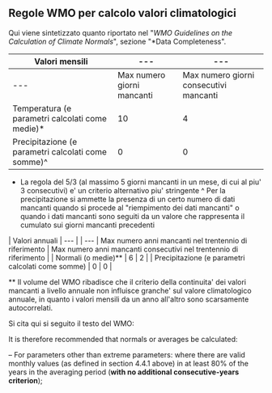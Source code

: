 ## Regole WMO per calcolo valori climatologici

Qui viene sintetizzato quanto riportato nel "*WMO Guidelines on the Calculation of Climate Normals*", sezione "*Data Completeness".

| Valori mensili | --- | --- | 
| --- | --- | --- |
| --- | Max numero giorni mancanti | Max numero giorni consecutivi mancanti |
| Temperatura (e parametri calcolati come medie)* | 10 | 4 |
| Precipitazione (e parametri calcolati come somme)^ | 0 | 0 |

* La regola del 5/3 (al massimo 5 giorni mancanti in un mese, di cui al piu' 3 consecutivi) e' un criterio alternativo piu' stringente
^ Per la precipitazione si ammette la presenza di un certo numero di dati mancanti quando si procede al "riempimento dei dati mancanti" o quando i dati mancanti sono seguiti da un valore che rappresenta il cumulato sui giorni mancanti precedenti

| Valori annuali | --- | 
| --- | Max numero anni mancanti nel trentennio di riferimento | Max numero anni mancanti consecutivi nel trentennio di riferimento |
| Normali (o medie)** | 6 | 2 |
| Precipitazione (e parametri calcolati come somme) | 0 | 0 |

** Il volume del WMO ribadisce che il criterio della continuita' dei valori mancanti a livello annuale non influisce granche' sul valore climatologico annuale, in 
quanto i valori mensili da un anno all'altro sono scarsamente autocorrelati.

Si cita qui si seguito il testo del WMO:

It is therefore recommended that normals or averages be calculated:

– For parameters other than extreme parameters: where there are valid monthly values (as defined in section 4.4.1 above) in at least 80% of the years in the averaging period (__with no additional consecutive-years criterion__);

